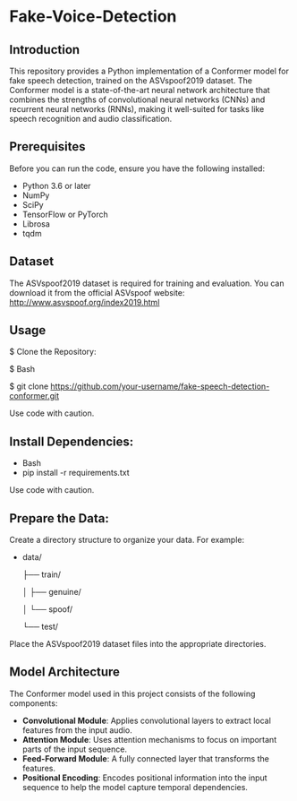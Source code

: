 # Fake-Voice-Detection
## Introduction
This repository provides a Python implementation of a Conformer model for fake speech detection, trained on the ASVspoof2019 dataset. The Conformer model is a state-of-the-art neural network architecture that combines the strengths of convolutional neural networks (CNNs) and recurrent neural networks (RNNs), making it well-suited for tasks like speech recognition and audio classification.

## Prerequisites
Before you can run the code, ensure you have the following installed:

- Python 3.6 or later
- NumPy
- SciPy
- TensorFlow or PyTorch
- Librosa
- tqdm
## Dataset
The ASVspoof2019 dataset is required for training and evaluation. You can download it from the official ASVspoof website: 
http://www.asvspoof.org/index2019.html

## Usage
$ Clone the Repository:

$ Bash

$ git clone https://github.com/your-username/fake-speech-detection-conformer.git

Use code with caution.

## Install Dependencies:

- Bash
- pip install -r requirements.txt

Use code with caution.

## Prepare the Data:

Create a directory structure to organize your data. For example:
- data/
  
    ├── train/
  
    │   ├── genuine/
  
    │   └── spoof/
  
    └── test/
  
Place the ASVspoof2019 dataset files into the appropriate directories.


## Model Architecture
The Conformer model used in this project consists of the following components:

- **Convolutional Module**: Applies convolutional layers to extract local features from the input audio.
- **Attention Module**: Uses attention mechanisms to focus on important parts of the input sequence.
- **Feed-Forward Module**: A fully connected layer that transforms the features.
- **Positional Encoding**: Encodes positional information into the input sequence to help the model capture temporal dependencies.
